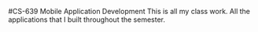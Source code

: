 #CS-639 Mobile Application Development
This is all my class work. All the applications that I built throughout the semester.
